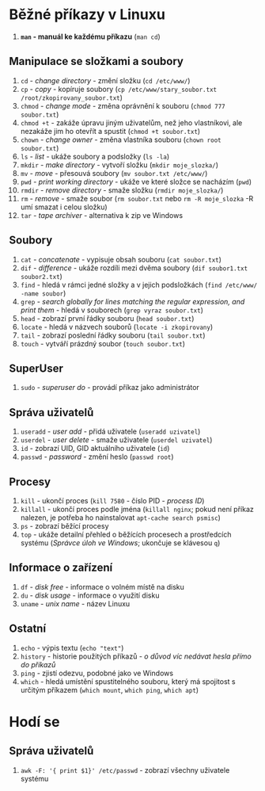 # Běžné příkazy v Linuxu
1. **`man` - manuál ke každému příkazu** (`man cd`)

## Manipulace se složkami a soubory
1. `cd` - *change directory* - změní složku (`cd /etc/www/`)
1. `cp` - *copy* - kopíruje soubory (`cp /etc/www/stary_soubor.txt /root/zkopirovany_soubor.txt`)
1. `chmod` - *change mode* - změna oprávnění k souboru (`chmod 777 soubor.txt`)
1. `chmod +t` - zakáže úpravu jiným uživatelům, než jeho vlastníkovi, ale nezakáže jim ho otevřít a spustit (`chmod +t soubor.txt`)
1. `chown` - *change owner* - změna vlastníka souboru (`chown root soubor.txt`)
1. `ls` - *list* - ukáže soubory a podsložky (`ls -la`)
1. `mkdir` - *make directory* - vytvoří složku (`mkdir moje_slozka/`)
1. `mv` - *move* - přesouvá soubory (`mv soubor.txt /etc/www/`)
1. `pwd` - *print working directory* - ukáže ve které složce se nacházím (`pwd`)
1. `rmdir` - *remove directory* - smaže složku (`rmdir moje_slozka/`)
1. `rm` - *remove* - smaže soubor (`rm soubor.txt` nebo `rm -R moje_slozka` -R umí smazat i celou složku)
1. `tar` - *tape archiver* - alternativa k zip ve Windows

## Soubory
1. `cat` - *concatenate* - vypisuje obsah souboru (`cat soubor.txt`)
1. `dif` - *difference* - ukáže rozdíli mezi dvěma soubory (`dif soubor1.txt soubor2.txt`)
1. `find` - hledá v rámci jedné složky a v jejich podsložkách (`find /etc/www/ -name soubor`)
1. `grep` - *search globally for lines matching the regular expression, and print them* - hledá v souborech (`grep vyraz soubor.txt`)
1. `head` - zobrazí první řádky souboru (`head soubor.txt`)
1. `locate` - hledá v názvech souborů (`locate -i zkopirovany`)
1. `tail` - zobrazí poslední řádky souboru (`tail soubor.txt`)
1. `touch` - vytváří prázdný soubor (`touch soubor.txt`)

## SuperUser
1. `sudo` - *superuser do* - provádí příkaz jako administrátor

## Správa uživatelů
1. `useradd` - *user add* - přidá uživatele (`useradd uzivatel`)
1. `userdel` - *user delete* - smaže uživatele (`userdel uzivatel`)
1. `id` - zobrazí UID, GID aktuálního uživatele (`id`)
1. `passwd` - *password* - změní heslo (`passwd root`)

## Procesy
1. `kill` - ukončí proces (`kill 7580` - číslo PID - *process ID*)
2. `killall` - ukončí proces podle jména (`killall nginx`; pokud není příkaz nalezen, je potřeba ho nainstalovat `apt-cache search psmisc`)
3. `ps` - zobrazí běžící procesy
4. `top` - ukáže detailní přehled o běžících procesech a prostředcích systému (*Správce úloh ve Windows*; ukončuje se klávesou `q`)

## Informace o zařízení
1. `df` - *disk free* - informace o volném místě na disku
1. `du` - *disk usage* - informace o využití disku
1. `uname` - *unix name* - název Linuxu

## Ostatní
1. `echo` - výpis textu (`echo "text"`)
1. `history` - historie použitých příkazů - *o důvod víc nedávat hesla přímo do příkazů*
1. `ping` - zjistí odezvu, podobné jako ve Windows
1. `which` - hledá umístění spustitelného souboru, který má spojitost s určitým příkazem (`which mount`, `which ping`, `which apt`)

# Hodí se
## Správa uživatelů
1. `awk -F: '{ print $1}' /etc/passwd` - zobrazí všechny uživatele systému
